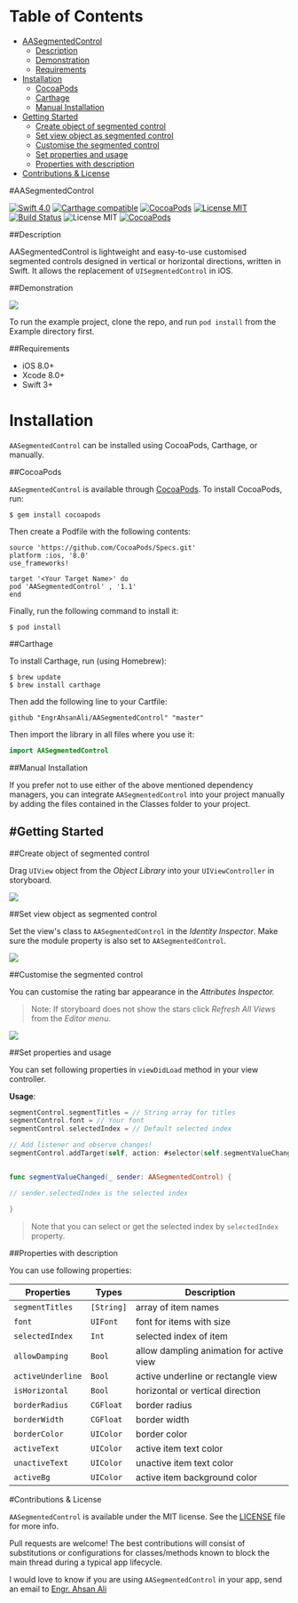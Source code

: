 # Table of Contents

- [AASegmentedControl](#section-id-4)
  - [Description](#section-id-10)
  - [Demonstration](#section-id-16)
  - [Requirements](#section-id-26)
- [Installation](#section-id-32)
  - [CocoaPods](#section-id-37)
  - [Carthage](#section-id-63)
  - [Manual Installation](#section-id-82)
- [Getting Started](#section-id-87)
  - [Create object of segmented control](#section-id-90)
  - [Set view object as segmented control](#section-id-104)
  - [Customise the segmented control](#section-id-112)
  - [Set properties and usage](#section-id-132)
  - [Properties with description](#section-id-150)
- [Contributions & License](#section-id-156)


<div id='section-id-4'/>

#AASegmentedControl

[![Swift 4.0](https://img.shields.io/badge/Swift-4.0-orange.svg?style=flat)](https://developer.apple.com/swift/) [![Carthage compatible](https://img.shields.io/badge/Carthage-compatible-4BC51D.svg?style=flat)](https://github.com/Carthage/Carthage) [![CocoaPods](https://img.shields.io/cocoapods/v/AASegmentedControl.svg)](http://cocoadocs.org/docsets/AASegmentedControl) [![License MIT](https://img.shields.io/badge/License-MIT-blue.svg?style=flat)](https://github.com/Carthage/Carthage) [![Build Status](https://travis-ci.org/EngrAhsanAli/AASegmentedControl.svg?branch=master)](https://travis-ci.org/EngrAhsanAli/AASegmentedControl) 
![License MIT](https://img.shields.io/github/license/mashape/apistatus.svg) [![CocoaPods](https://img.shields.io/cocoapods/p/AASegmentedControl.svg)]()


<div id='section-id-10'/>

##Description

AASegmentedControl is lightweight and easy-to-use customised segmented controls designed in vertical or horizontal directions, written in Swift. It allows the replacement of `UISegmentedControl` in iOS.

<div id='section-id-16'/>

##Demonstration



![](https://github.com/EngrAhsanAli/AASegmentedControl/blob/master/Screenshots/demo.gif)


To run the example project, clone the repo, and run `pod install` from the Example directory first.


<div id='section-id-26'/>

##Requirements

- iOS 8.0+
- Xcode 8.0+
- Swift 3+

<div id='section-id-32'/>

# Installation

`AASegmentedControl` can be installed using CocoaPods, Carthage, or manually.


<div id='section-id-37'/>

##CocoaPods

`AASegmentedControl` is available through [CocoaPods](http://cocoapods.org). To install CocoaPods, run:

`$ gem install cocoapods`

Then create a Podfile with the following contents:

```
source 'https://github.com/CocoaPods/Specs.git'
platform :ios, '8.0'
use_frameworks!

target '<Your Target Name>' do
pod 'AASegmentedControl' , '1.1'
end

```

Finally, run the following command to install it:
```
$ pod install
```



<div id='section-id-63'/>

##Carthage

To install Carthage, run (using Homebrew):
```
$ brew update
$ brew install carthage
```
Then add the following line to your Cartfile:

```
github "EngrAhsanAli/AASegmentedControl" "master"
```

Then import the library in all files where you use it:
```swift
import AASegmentedControl
```


<div id='section-id-82'/>

##Manual Installation

If you prefer not to use either of the above mentioned dependency managers, you can integrate `AASegmentedControl` into your project manually by adding the files contained in the Classes folder to your project.


<div id='section-id-87'/>

#Getting Started
----------

<div id='section-id-90'/>

##Create object of segmented control

Drag `UIView` object from the *Object Library* into your `UIViewController` in storyboard.

![](https://github.com/EngrAhsanAli/AASegmentedControl/blob/master/Screenshots/Step1.png)

<div id='section-id-104'/>

##Set view object as segmented control

Set the view's class to `AASegmentedControl` in the *Identity Inspector*.
Make sure the module property is also set to  `AASegmentedControl`.

![](https://github.com/EngrAhsanAli/AASegmentedControl/blob/master/Screenshots/Step2.png)

<div id='section-id-112'/>

##Customise the segmented control

You can customise the rating bar appearance in the *Attributes Inspector.* 

> Note: If storyboard does not show the stars click *Refresh All Views* from the *Editor menu*.

![](https://github.com/EngrAhsanAli/AASegmentedControl/blob/master/Screenshots/Step3.png)

<div id='section-id-132'/>

##Set properties and usage

You can set following properties in `viewDidLoad` method in your view controller.

**Usage**:
```swift
segmentControl.segmentTitles = // String array for titles
segmentControl.font = // Your font
segmentControl.selectedIndex = // Default selected index

// Add listener and observe changes!
segmentControl.addTarget(self, action: #selector(self.segmentValueChanged(_:)), for: .valueChanged)


func segmentValueChanged(_ sender: AASegmentedControl) {

// sender.selectedIndex is the selected index

}
```

> Note that you can select or get the selected index by `selectedIndex` property.

<div id='section-id-150'/>

##Properties with description

You can use following properties: 

|  Properties	    |  Types	| Description		    				   |
|-------------------|-----------|------------------------------------------|
| `segmentTitles`   | `[String]`| array of item names 					   |
| `font`            | `UIFont`  | font for items with size			       |
| `selectedIndex`   | `Int`     | selected index of item   				   |			   
| `allowDamping`    | `Bool`    | allow dampling animation for active view |
| `activeUnderline` | `Bool`    | active underline or rectangle view	   |
| `isHorizontal`    | `Bool`    | horizontal or vertical direction		   |
| `borderRadius`    | `CGFloat` | border radius			   				   |
| `borderWidth`     | `CGFloat` | border width 			 				   |
| `borderColor`     | `UIColor` | border color							   |
| `activeText`     | `UIColor` | active item text color				   |
| `unactiveText`   | `UIColor` | unactive item text color				   |
| `activeBg`        | `UIColor` | active item background color			   |

<div id='section-id-156'/>

#Contributions & License

`AASegmentedControl` is available under the MIT license. See the [LICENSE](./LICENSE) file for more info.

Pull requests are welcome! The best contributions will consist of substitutions or configurations for classes/methods known to block the main thread during a typical app lifecycle.

I would love to know if you are using `AASegmentedControl` in your app, send an email to [Engr. Ahsan Ali](mailto:hafiz.m.ahsan.ali@gmail.com)

